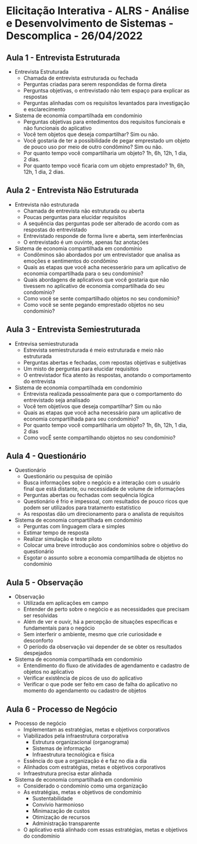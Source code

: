 # Elicitação Interativa - ALRS - Análise e Desenvolvimento de Sistemas - Descomplica - 26/04/2022

## Aula 1 - Entrevista Estruturada

- Entrevista Estruturada
    - Chamada de entrevista estruturada ou fechada
    - Perguntas criadas para serem respondidas de forma direta
    - Perguntsa objetivas, o entrevistado não tem espaço para explicar as respostas
    - Perguntas alinhadas com os requisitos levantados para investigação e esclarecimento
- Sistema de economia compartilhada em condomínio
    - Perguntas objetivas para entedimentos dos requisitos funcionais e não funcionais do aplicativo
    - Você tem objetos que deseja compartilhar? Sim ou não.
    - Você gostaria de ter a possibilidade de pegar emprestado um objeto de pouco uso por meio de outro condômino? Sim ou não.
    - Por quanto tempo você compartilharia um objeto? 1h, 6h, 12h, 1 dia, 2 dias.
    - Por quanto tempo você ficaria com um objeto emprestado? 1h, 6h, 12h, 1 dia, 2 dias.

## Aula 2 - Entrevista Não Estruturada

- Entrevista não estruturada
    - Chamada de entrevista não estruturada ou aberta
    - Poucas perguntas para elucidar requisitos
    - A sequência das perguntas pode ser alterado de acordo com as respostas do entrevistado
    - Entrevistado responde de forma livre e aberta, sem interferências
    - O entrevistado é um ouvinte, apenas faz anotações
- Sistema de economia compartilhada em condomínio
    - Condôminos são abordados por um entrevistador que analisa as emoções e sentimentos do condômino
    - Quais as etapas que você acha necesserário para um aplicativo de economia compartilhada para o seu condomínio?
    - Quais abordagens de aplicativos que você gostaria que não tivessem no aplicativo de economia compartilhada do seu condomínio?
    - Como você se sente compartilhado objetos no seu condomínio?
    - Como você se sente pegando emprestado objetos no seu condomínio?

## Aula 3 - Entrevista Semiestruturada

- Entrevisa semiestruturada
    - Estrevista semiestruturada é meio estruturada e meio não estruturada
    - Perguntas abertas e fechadas, com repostas objetivas e subjetivas
    - Um misto de perguntas para elucidar requisitos
    - O entrevistador fica atento às respostas, anotando o comportamento do entrevista
- Sistema de economia compartilhada em condomínio
    - Entrevista realizada pessoalmente para que o comportamento do entrevistado seja analisado
    - Você tem objetivos que deseja compartilhar? Sim ou não
    - Quais as etapas que você acha necessário para um aplicativo de economia compartilhada para seu condomínio?
    - Por quanto tempo você compartilharia um objeto? 1h, 6h, 12h, 1 dia, 2 dias
    - Como vocÊ sente compartilhando objetos no seu condomínio?

## Aula 4 - Questionário

- Questionário
    - Questionário ou pesquisa de opinião
    - Busca informações sobre o negócio e a interação com o usuário final que está distante, ou necessidade de volume de informações
    - Perguntas abertas ou fechadas com sequência lógica
    - Questionário é frio e impessoal, com resultados de pouco ricos que podem ser utilizados para tratamento estatístico
    - As respostas dão um direcionamento para o analista de requisitos
- Sistema de economia compartilhada em condomínio
    - Perguntas com linguagem clara e simples
    - Estimar tempo de resposta
    - Realizar simulação e teste piloto
    - Colocar uma breve introdução aos condomínios sobre o objetivo do questionário
    - Esgotar o assunto sobre a economia compartilhada de objetos no condomínio

## Aula 5 - Observação

- Observação
    - Utilizada em aplicações em campo
    - Entender de perto sobre o negócio e as necessidades que precisam ser resolvidas
    - Além de ver e ouvir, há a percepção de situações específicas e fundamentais para o negócio
    - Sem interferir o ambiente, mesmo que crie curiosidade e desconforto
    - O período da observação vai depender de se obter os resultados despejados
- Sistema de economia compartilhada em condomínio
    - Entendimento do fluxo de atividades de agendamento e cadastro de objetos no aplicativo
    - Verificar existência de picos de uso do aplicativo
    - Verificar o que pode ser feito em caso de falha do aplicativo no momento do agendamento ou cadastro de objetos

## Aula 6 - Processo de Negócio

- Processo de negócio
    - Implementam as estratégias, metas e objetivos corporativos
    - Viabilizados pela infraestrutura corporativa
        - Estrutura organizacional (organograma)
        - Sistemas de informação
        - Infraestrutura tecnológica e física
    - Essência do que a organização é e faz no dia a dia
    - Alinhados com estratégias, metas e objetivos corporativos
    - Infraestrutura precisa estar alinhada
- Sistema de economia compartilhada em condomínio
    - Considerado o condomínio como uma organização
    - As estratégias, metas e objetivos de condomínio
        - Sustentabilidade
        - Convívio harmonioso
        - Minimazação de custos
        - Otimização de recursos
        - Administração transparente
    - O aplicativo está alinhado com essas estratégias, metas e objetivos do condomínio